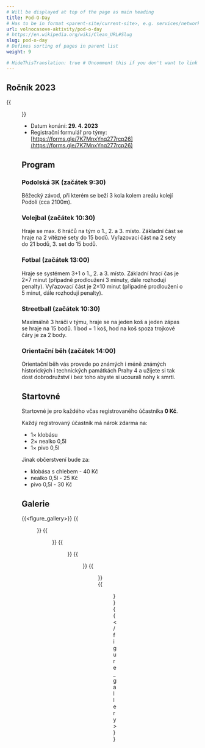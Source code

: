 ```yaml
---
# Will be displayed at top of the page as main heading
title: Pod-O-Day
# Has to be in format <parent-site/current-site>, e.g. services/network (notice missing slash at the beginning)
url: volnocasove-aktivity/pod-o-day
# https://en.wikipedia.org/wiki/Clean_URL#Slug
slug: pod-o-day
# Defines sorting of pages in parent list
weight: 9

# HideThisTranslation: true # Uncomment this if you don't want to link this translation of page in translations
---
```


## Ročník 2023

{{<figure src="pod-o-day-2023.png" alt="Pod-O-Day 2023">}}

- Datum konání: **29. 4. 2023**
- Registrační formulář pro týmy: [https://forms.gle/7K7MnxYnq277rcp26](https://forms.gle/7K7MnxYnq277rcp26)

## Program

### Podolská 3K (začátek 9:30)

Běžecký závod, při kterém se beží 3 kola kolem areálu kolejí Podolí (cca 2100m).

### Volejbal (začátek 10:30)

Hraje se max. 6 hráčů na tým o 1., 2. a 3. místo. Základní část se hraje na 2 vítězné sety do 15 bodů. Vyřazovací část na 2 sety do 21 bodů, 3. set do 15 bodů.

### Fotbal (začátek 13:00)

Hraje se systémem 3+1 o 1., 2. a 3. místo. Základní hrací čas je 2×7 minut (případně prodloužení 3 minuty, dále rozhodují penalty). Vyřazovací část je 2×10 minut (případné prodloužení o 5 minut, dále rozhodují penalty).

### Streetball (začátek 10:30)

Maximálně 3 hráči v týmu, hraje se na jeden koš a jeden zápas se hraje na 15 bodů. 1 bod = 1 koš, hod na koš spoza trojkové čáry je za 2 body.

### Orientační běh (začátek 14:00)

Orientační běh vás provede po známých i méně známých historických i technických památkách Prahy 4 a užijete si tak dost dobrodružství i bez toho abyste si ucourali nohy k smrti.

## Startovné

Startovné je pro každého včas registrovaného účastníka **0 Kč**.

Každý registrovaný účastník má nárok zdarma na:

- 1× klobásu
- 2× nealko 0,5l
- 1× pivo 0,5l

Jinak občerstvení bude za:

- klobása s chlebem - 40 Kč
- nealko 0,5l - 25 Kč
- pivo 0,5l - 30 Kč

## Galerie

{{<figure_gallery>}}
    {{<figure src="gallery_01.jpg" alt="Pod-O-Day photo">}}
    {{<figure src="gallery_02.jpg" alt="Pod-O-Day photo">}}
    {{<figure src="gallery_03.jpg" alt="Pod-O-Day photo">}}
    {{<figure src="gallery_04.jpg" alt="Pod-O-Day photo">}}
    {{<figure src="gallery_05.jpg" alt="Pod-O-Day photo">}}
    {{<figure src="gallery_06.jpg" alt="Pod-O-Day photo">}}
{{</figure_gallery>}}
